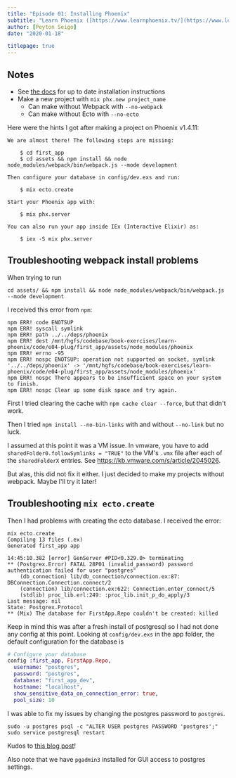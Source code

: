 ```yaml
---
title: "Episode 01: Installing Phoenix"
subtitle: "Learn Phoenix ([https://www.learnphoenix.tv/](https://www.learnphoenix.tv/))"
author: [Peyton Seigo]
date: "2020-01-18"

titlepage: true
---
```


## Notes

- See [the docs](https://hexdocs.pm/phoenix/installation.html#content) for up to date installation instructions
- Make a new project with `mix phx.new project_name`
  - Can make without Webpack with `--no-webpack`
  - Can make without Ecto with `--no-ecto`

Here were the hints I got after making a project on Phoenix v1.4.11:

```
We are almost there! The following steps are missing:

    $ cd first_app
    $ cd assets && npm install && node node_modules/webpack/bin/webpack.js --mode development

Then configure your database in config/dev.exs and run:

    $ mix ecto.create

Start your Phoenix app with:

    $ mix phx.server

You can also run your app inside IEx (Interactive Elixir) as:

    $ iex -S mix phx.server
```

## Troubleshooting webpack install problems

When trying to run

```
cd assets/ && npm install && node node_modules/webpack/bin/webpack.js --mode development
```

I received this error from `npm`:

```
npm ERR! code ENOTSUP
npm ERR! syscall symlink
npm ERR! path ../../deps/phoenix
npm ERR! dest /mnt/hgfs/codebase/book-exercises/learn-phoenix/code/e04-plug/first_app/assets/node_modules/phoenix
npm ERR! errno -95
npm ERR! nospc ENOTSUP: operation not supported on socket, symlink '../../deps/phoenix' -> '/mnt/hgfs/codebase/book-exercises/learn-phoenix/code/e04-plug/first_app/assets/node_modules/phoenix'
npm ERR! nospc There appears to be insufficient space on your system to finish.
npm ERR! nospc Clear up some disk space and try again.

```

First I tried clearing the cache with `npm cache clear --force`, but that didn't work.

Then I tried `npm install --no-bin-links` with and without `--no-link` but no luck.

I assumed at this point it was a VM issue. In vmware, you have to add `sharedFolder0.followSymlinks = "TRUE"` to the VM's `.vmx` file after each of the `sharedFolderX` entries. See https://kb.vmware.com/s/article/2045026.

But alas, this did not fix it either. I just decided to make my projects without webpack. Maybe I'll try it later!


## Troubleshooting `mix ecto.create`

Then I had problems with creating the ecto database. I received the error:

```
mix ecto.create
Compiling 13 files (.ex)
Generated first_app app

14:45:10.382 [error] GenServer #PID<0.329.0> terminating
** (Postgrex.Error) FATAL 28P01 (invalid_password) password authentication failed for user "postgres"
    (db_connection) lib/db_connection/connection.ex:87: DBConnection.Connection.connect/2
    (connection) lib/connection.ex:622: Connection.enter_connect/5
    (stdlib) proc_lib.erl:249: :proc_lib.init_p_do_apply/3
Last message: nil
State: Postgrex.Protocol
** (Mix) The database for FirstApp.Repo couldn't be created: killed
```

Keep in mind this was after a fresh install of postgresql so I had not done any config at this point. Looking at `config/dev.exs` in the app folder, the default configuration for the database is

```elixir
# Configure your database
config :first_app, FirstApp.Repo,
  username: "postgres",
  password: "postgres",
  database: "first_app_dev",
  hostname: "localhost",
  show_sensitive_data_on_connection_error: true,
  pool_size: 10

```

I was able to fix my issues by changing the postgres password to `postgres`.

```
sudo -u postgres psql -c "ALTER USER postgres PASSWORD 'postgres';"
sudo service postgresql restart
```

Kudos to [this blog post](https://juwondaniel.wordpress.com/2016/09/23/solve-mix-ecto-create-postgresql-password-issue-with-phoenix/)!

Also note that we have `pgadmin3` installed for GUI access to postgres settings.
